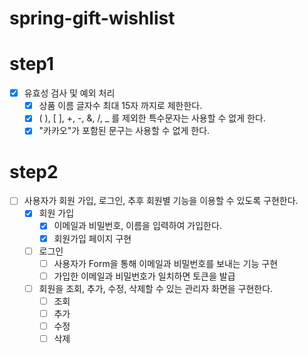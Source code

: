 # spring-gift-wishlist
# step1
- [X] 유효성 검사 및 예외 처리
  - [X] 상품 이름 글자수 최대 15자 까지로 제한한다.
  - [X] ( ), [ ], +, -, &, /, _ 를 제외한 특수문자는 사용할 수 없게 한다.
  - [X] "카카오"가 포함된 문구는 사용할 수 없게 한다.
# step2
- [ ] 사용자가 회원 가입, 로그인, 추후 회원별 기능을 이용할 수 있도록 구현한다.
  - [x] 회원 가입
    - [x] 이메일과 비밀번호, 이름을 입력하여 가입한다.
    - [x] 회원가입 페이지 구현
  - [ ] 로그인
    - [ ] 사용자가 Form을 통해 이메일과 비밀번호를 보내는 기능 구현
    - [ ] 가입한 이메일과 비밀번호가 일치하면 토큰을 발급
  - [ ] 회원을 조회, 추가, 수정, 삭제할 수 있는 관리자 화면을 구현한다.
    - [ ] 조회
    - [ ] 추가
    - [ ] 수정
    - [ ] 삭제